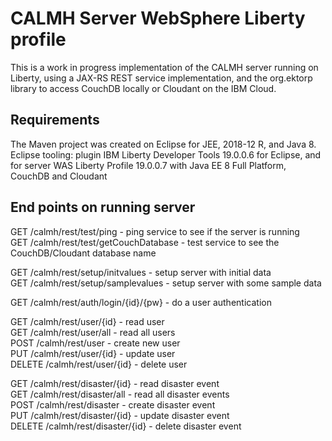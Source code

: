 # CALMH Server WebSphere Liberty profile
This is a work in progress implementation of the CALMH server running on Liberty, using a JAX-RS REST service implementation, and the org.ektorp library to access CouchDB locally or Cloudant on the IBM Cloud.

## Requirements
The Maven project was created on Eclipse for JEE, 2018-12 R, and Java 8.
Eclipse tooling: plugin IBM Liberty Developer Tools 19.0.0.6 for Eclipse, and for server WAS Liberty Profile 19.0.0.7 with Java EE 8 Full Platform, CouchDB and Cloudant

## End points on running server
GET /calmh/rest/test/ping - ping service to see if the server is running </br>
GET /calmh/rest/test/getCouchDatabase - test service to see the CouchDB/Cloudant database name </br>

GET /calmh/rest/setup/initvalues - setup server with initial data </br>
GET /calmh/rest/setup/samplevalues - setup server with some sample data </br>

GET /calmh/rest/auth/login/{id}/{pw} - do a user authentication </br>

GET /calmh/rest/user/{id} - read user </br>
GET /calmh/rest/user/all - read all users </br>
POST /calmh/rest/user - create new user </br>
PUT /calmh/rest/user/{id} - update user </br>
DELETE /calmh/rest/user/{id} - delete user </br>

GET /calmh/rest/disaster/{id} - read disaster event </br>
GET /calmh/rest/disaster/all - read all disaster events </br>
POST /calmh/rest/disaster - create disaster event </br>
PUT /calmh/rest/disaster/{id} - update disaster event </br>
DELETE /calmh/rest/disaster/{id} - delete disaster event </br>
